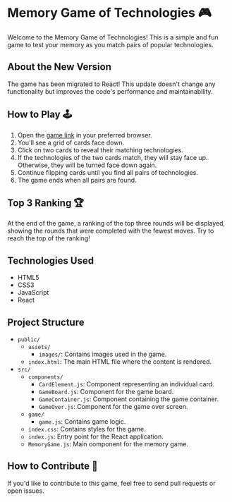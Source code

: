 # Memory Game of Technologies 🎮

Welcome to the Memory Game of Technologies! This is a simple and fun game to test your memory as you match pairs of popular technologies.

## About the New Version

The game has been migrated to React! This update doesn't change any functionality but improves the code's performance and maintainability.

## How to Play 🕹️

1. Open the [game link](https://eduardapontel.github.io/memory-game/) in your preferred browser.
2. You'll see a grid of cards face down.
3. Click on two cards to reveal their matching technologies.
4. If the technologies of the two cards match, they will stay face up. Otherwise, they will be turned face down again.
5. Continue flipping cards until you find all pairs of technologies.
6. The game ends when all pairs are found.

## Top 3 Ranking 🏆

At the end of the game, a ranking of the top three rounds will be displayed, showing the rounds that were completed with the fewest moves. Try to reach the top of the ranking!

## Technologies Used

- HTML5
- CSS3
- JavaScript
- React

## Project Structure

- `public/`
  - `assets/`
    - `images/`: Contains images used in the game.
  - `index.html`: The main HTML file where the content is rendered.
- `src/`
  - `components/`
    - `CardElement.js`: Component representing an individual card.
    - `GameBoard.js`: Component for the game board.
    - `GameContainer.js`: Component containing the game container.
    - `GameOver.js`: Component for the game over screen.
  - `game/`
    - `game.js`: Contains game logic.
  - `index.css`: Contains styles for the game.
  - `index.js`: Entry point for the React application.
  - `MemoryGame.js`: Main component for the memory game.

## How to Contribute 🤝

If you'd like to contribute to this game, feel free to send pull requests or open issues.
